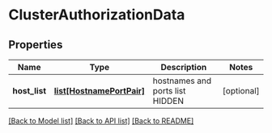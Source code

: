 # ClusterAuthorizationData

## Properties
Name | Type | Description | Notes
------------ | ------------- | ------------- | -------------
**host_list** | [**list[HostnamePortPair]**](HostnamePortPair.md) | hostnames and ports list HIDDEN | [optional] 

[[Back to Model list]](../README.md#documentation-for-models) [[Back to API list]](../README.md#documentation-for-api-endpoints) [[Back to README]](../README.md)


